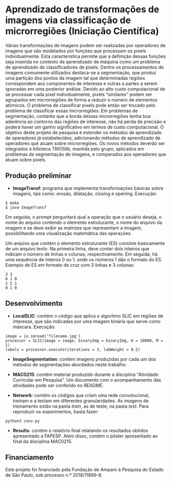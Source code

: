 # Aprendizado de transformações de imagens via classificação de microrregiões (Iniciação Científica)
<p> Várias transformações de imagens podem ser realizadas por operadores de imagens que são modelados por funções que processam os pixels individualmente. Esta caracterı́stica permite que a definição dessas funções seja inserida no contexto de aprendizado de máquina como um problema de aprendizado de classificadores de pixels. Dentre os processamentos de imagens comumente utilizados destaca-se a segmentação, que produz uma partição dos pontos da imagem tal que determinadas regiões correspondem aos componentes de interesse e outras a partes a serem ignoradas em uma posterior análise. Devido ao alto custo computacional de se processar cada pixel individualmente, pixels “similares” podem ser agrupados em microrregiões de forma a reduzir o número de elementos atômicos. O problema de classificar pixels pode então ser trocado pelo problema de classificar essas microrregiões. Em problemas de segmentação, contanto que a borda dessas microrregiões tenha boa aderência ao contorno das regiões de interesse, não há perda de precisão e poderá haver um ganho significativo em termos de custo computacional. O objetivo deste projeto de pesquisa é estender os métodos de aprendizado de operadores já estabelecidos, adicionando métodos de aprendizado de operadores que atuam sobre microrregiões. Os novos métodos deverão ser integrados à bilioteca TRIOSlib, mantida pelo grupo, aplicados em problemas de segmentação de imagens, e comparados aos operadores que atuam sobre pixels. </p>

## Produção preliminar 

* **ImageTransf**: programa que implementa transformações básicas sobre imagens, tais como: erosão, dilatação, closing e opening. Execução:

```
$ make 
$ java ImageTransf
```
   <p>Em seguida, o prompt perguntará qual a operação que o usuário deseja, o nome do arquivo contendo o elemento estruturante, o nome do arquivo da imagem e se deve exibir as matrizes que representam a imagem, possibilitando uma visualização matemática das operações. </p>
  <p> Um arquivo que contém o elemento estruturante (ES) consiste basicamente de um arquivo texto. Na primeira linha, deve conter dois inteiros que indicam o número de linhas e colunas, respectivamente. Em seguida, há uma sequência de inteiros 0 ou 1, onde os números 1 dão o formato do ES. Exemplo de ES em formato de cruz com 3 linhas e 3 colunas: </p>
  
```
3 3
0 1 0
1 1 1
0 1 0
```
  

## Desenvolvimento

 * **LocalSLIC**: contém o código que aplica o algoritmo SLIC em regiões de interesse, que são indicadas por uma imagem binária que serve como máscara. Execução: 

```
image = io.imread('filename.jpg')
processor = SLIC(image = image, binaryImg = binaryImg, K = 10000, M = 1)
labels = processor.execute(iterations = 3, labWeight = 0.2)
``` 

* **ImageSegmentation**: contém imagens produzidas por cada um dos métodos de segmentações abordados neste trabalho. 

* **MAC0215**: contém material produzido durante a disciplina "Atividade Curricular em Pesquisa". Um documento com o acompanhamento das atividades pode ser conferido no _README_. 

 * **Network**: contém os códigos que criam uma rede convolucional, treinam e a testam em diferentes granularidades. As imagens de treinamento estão na pasta _train_, as de teste, na pasta _test_. Para reproduzir os experimentos, basta fazer: 

 ``` 
python3 conv.py
 ``` 

* **Results**: contém o relatório final relatando os resultados obtidos apresentado a FAPESP. Além disso, contém o pôster apresentado ao final da disciplina MAC0215.  

## Financiamento 

Este projeto foi financiado pela Fundação de Amparo à Pesquisa do Estado de São Paulo, sob processo n.º  2018/11899-8. 